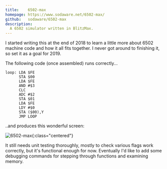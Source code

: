```yaml
---
title:    6502-max
homepage: https://www.sodaware.net/6502-max/
github:   sodaware/6502-max
description:
  A 6502 simulator written in BlitzMax.
---
```


I started writing this at the end of 2018 to learn a little more about 6502
machine code and how it all fits together. I never got around to finishing it,
so set it as a goal for 2019.

The following code (once assembled) runs correctly...

```
loop: LDA $FE
      STA $00
      LDA $FE
      AND #$3
      CLC
      ADC #$2
      STA $01
      LDA $FE
      LDY #$0
      STA ($00),Y
      JMP LOOP
```

..and produces this wonderful screen:

![6502-max](/assets/images/6502-max.png){:class="centered"}

It still needs unit testing thoroughly, mostly to check various flags work
correctly, but it's functional enough for now. Eventually I'd like to add some
debugging commands for stepping through functions and examining memory.

